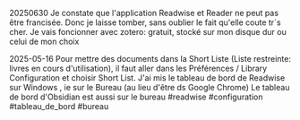 20250630
Je constate que l'application Readwise et Reader  ne peut pas être francisée. Donc je laisse tomber, sans oublier le fait qu'elle coute tr`s cher. Je vais foncionner avec  zotero: gratuit, stocké sur mon disque  dur ou celui de mon choix


2025-05-16
Pour mettre des documents dans la Short Liste (Liste restreinte: livres en cours d'utilisation), il faut aller dans les Préférences / Library Configuration   et choisir Short List.
J'ai mis le tableau de bord de Readwise sur Windows , ie sur le Bureau (au lieu d'être ds Google Chrome) 
Le tableau de bord d'Obsidian est aussi sur le bureau
#readwise  #configuration #tableau_de_bord #bureau 

